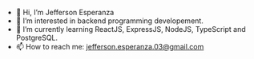 - 👋 Hi, I’m Jefferson Esperanza
- 👀 I’m interested in backend programming developement.
- 🌱 I’m currently learning ReactJS, ExpressJS, NodeJS, TypeScript and PostgreSQL.
- 📫 How to reach me: jefferson.esperanza.03@gmail.com

<!---
USER-003/USER-003 is a ✨ special ✨ repository because its `README.md` (this file) appears on your GitHub profile.
You can click the Preview link to take a look at your changes.
--->
